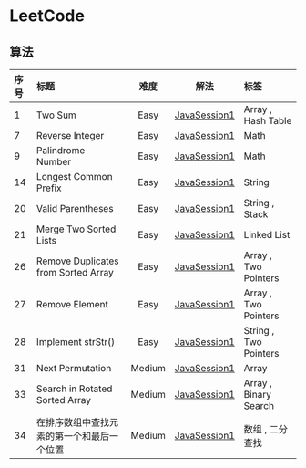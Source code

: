 # LeetCode

## 算法

| 序号 | 标题 | 难度 | 解法 | 标签 |
| :- | :- | :-: | :-: | :- |
| 1 | Two Sum | Easy | [JavaSession1](/Java/Algorithms/session1/1.two-sum.java) | Array , Hash Table |
| 7 | Reverse Integer | Easy |[JavaSession1](/Java/Algorithms/session1/7.reverse-integer.java) | Math |
| 9 | Palindrome Number | Easy | [JavaSession1](/Java/Algorithms/session1/9.palindrome-number.java) | Math |
| 14 | Longest Common Prefix| Easy | [JavaSession1](/Java/Algorithms/session1/14.longest-common-prefix.java) | String |
| 20 | Valid Parentheses | Easy | [JavaSession1](/Java/Algorithms/session1/20.valid-parentheses.java) | String , Stack |
| 21 | Merge Two Sorted Lists | Easy | [JavaSession1](/Java/Algorithms/session1/21.merge-two-sorted-lists.java) | Linked List |
| 26 | Remove Duplicates from Sorted Array | Easy | [JavaSession1](/Java/Algorithms/session1/26.remove-duplicates-from-sorted-array.java) | Array , Two Pointers |
| 27 | Remove Element | Easy | [JavaSession1](/Java/Algorithms/session1/27.remove-element.java) | Array , Two Pointers |
| 28 | Implement strStr() | Easy | [JavaSession1](/Java/Algorithms/session1/28.implement-str-str.java) | String , Two Pointers |
| 31 | Next Permutation | Medium | [JavaSession1](/Java/Algorithms/session1/31.next-permutation.java) | Array |
| 33 | Search in Rotated Sorted Array | Medium | [JavaSession1](/Java/Algorithms/session1/33.search-in-rotated-sorted-array.java) | Array , Binary Search |
| 34 | 在排序数组中查找元素的第一个和最后一个位置 | Medium | [JavaSession1](/Java/Algorithms/session1/34.在排序数组中查找元素的第一个和最后一个位置.java) | 数组 , 二分查找 |
